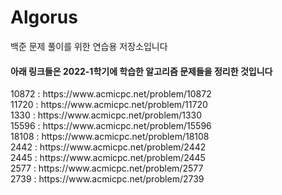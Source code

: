 # Algorus
백준 문제 풀이를 위한 연습용 저장소입니다

<h4>아래 링크들은 2022-1학기에 학습한 알고리즘 문제들을 정리한 것입니다</h4>
10872 : https://www.acmicpc.net/problem/10872 <br />
11720 : https://www.acmicpc.net/problem/11720 <br />
1330 : https://www.acmicpc.net/problem/1330 <br />
15596 : https://www.acmicpc.net/problem/15596 <br />
18108 : https://www.acmicpc.net/problem/18108 <br />
2442 : https://www.acmicpc.net/problem/2442 <br />
2445 : https://www.acmicpc.net/problem/2445 <br />
2577 : https://www.acmicpc.net/problem/2577 <br />
2739 : https://www.acmicpc.net/problem/2739 <br />

